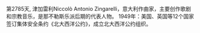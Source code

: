 第2785天, 津加雷利Niccolò Antonio Zingarelli，意大利作曲家，主要创作歌剧和宗教音乐，是那不勒斯乐派后期的代表人物。
1949年：美国、英国等12个国家签订集体安全条约《北大西洋公约》，成立北大西洋公约组织。